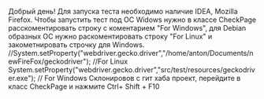 Добрый день!
Для запуска теста необходимо наличие IDEA, Mozilla Firefox.
Чтобы запустить тест под ОС Widows нужно в классе CheckPage расскоментировать строку с коментарием "For Windows", для Debian образных ОС нужно раскоментировать строку "For Linux" и закометнировать строчку для Windows. 
        //System.setProperty("webdriver.gecko.driver","/home/anton/Documents/newFireFox/geckodriver"); //For Linux
        System.setProperty("webdriver.gecko.driver","src/test/resources/geckodriver.exe"); // For Windows
Склонировов с гит хаба проект, перейдите в класс CheckPage и нажмите Ctrl+ Shift + F10
